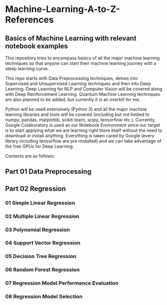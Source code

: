 # Machine-Learning-A-to-Z-References
## Basics of Machine Learning with relevant notebook examples
This repository tries to encompass basics of all the major machine learning techniques so that anyone
can start their machine learning journey with a steep learning curve.

This repo starts with Data Preprocessing techniques, delves into Supervised and Unsupervised Learning
techniques and then into Deep Learning. Deep Learning for NLP and Computer Vision will be covered
along with Deep Reinforcement Learning. Quantum Machine Learning techniques are also planned to be
added, but currently it is an overkill for me.

Python will be used extensively (Python 3) and all the major machine learning libraries and tools
will be covered (including but not limited to numpy, pandas, matplotlib, scikit-learn, scipy,
tensorflow etc.). Currently, Google Colaboratory is used as our Notebook Environment since our target
is to start applying what we are learning right there itself without the need to download or install
anything. Everything is taken cared by Google (every library including tensorflow are pre-installed)
and we can take advantage of the free GPUs for Deep Learning.

Contents are as follows:

## Part 01 Data Preprocessing
## Part 02 Regression
  ### 01 Simple Linear Regression
  ### 02 Multiple Linear Regression
  ### 03 Polynomial Regression
  ### 04 Support Vector Regression
  ### 05 Decision Tree Regression
  ### 06 Random Forest Regression
  ### 07 Regression Model Performance Evaluation
  ### 08 Regression Model Selection
